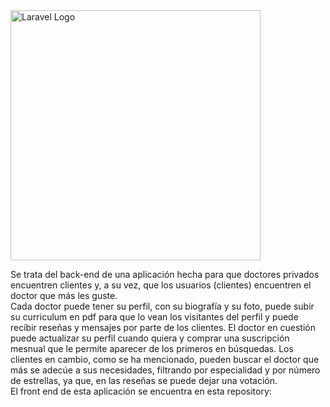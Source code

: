 <img src="https://raw.githubusercontent.com/laravel/art/master/logo-lockup/5%20SVG/2%20CMYK/1%20Full%20Color/laravel-logolockup-cmyk-red.svg" width="400" alt="Laravel Logo">

<p> Se trata del back-end de una aplicación hecha para que doctores privados encuentren clientes y, a su vez, que los usuarios (clientes) encuentren el doctor que más les guste. <br> Cada doctor puede tener su perfil, con su biografía y su foto, puede subir su curriculum en pdf para que lo vean los visitantes del perfil y puede recibir reseñas y mensajes por parte de los clientes. El doctor en cuestión puede actualizar su perfil cuando quiera y comprar una suscripción mesnual que le permite aparecer de los primeros en búsquedas. Los clientes en cambio, como se ha mencionado, pueden buscar el doctor que más se adecúe a sus necesidades, filtrando por especialidad y por número de estrellas, ya que, en las reseñas se puede dejar una votación. 
<br>
 El front end de esta aplicación se encuentra en esta repository: </p>
